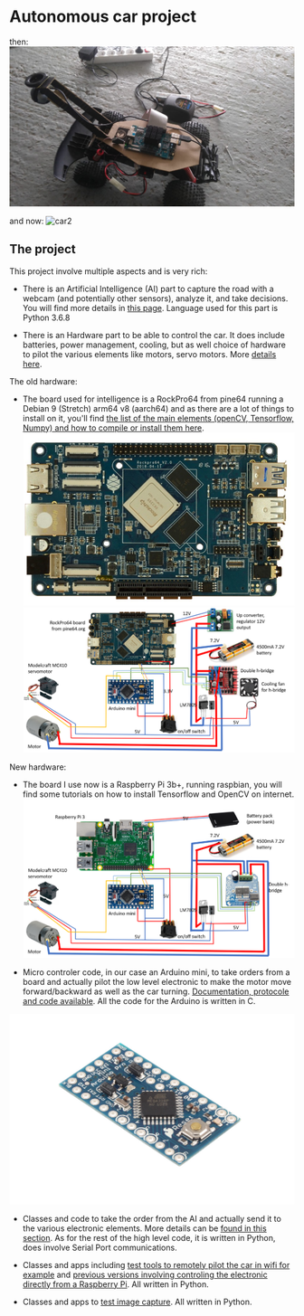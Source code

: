 # Autonomous car project

then: 
![car](/docs/images/car.jpg)

and now: 
![car2](/docs/images/car2.jpg)

## The project

This project involve multiple aspects and is very rich:

- There is an Artificial Intelligence (AI) part to capture the road with a webcam (and potentially other sensors), analyze it, and take decisions. You will find more details in [this page](/docs/ai.md). Language used for this part is Python 3.6.8

- There is an Hardware part to be able to control the car. It does include batteries, power management, cooling, but as well choice of hardware to pilot the various elements like motors, servo motors. More [details here](/docs/electronic.md).

The old hardware:
- The board used for intelligence is a RockPro64 from pine64 running a Debian 9 (Stretch) arm64 v8 (aarch64) and as there are a lot of things to install on it, you'll find [the list of the main elements (openCV, Tensorflow, Numpy) and how to compile or install them here](/docs/software.md).
![rockpro64](/docs/images/ROCKPro64_slide.jpg)
![schema](/docs/images/schema.png)

New hardware:
- The board I use now is a Raspberry Pi 3b+, running raspbian, you will find some tutorials on how to install Tensorflow and OpenCV on internet.
![schema2](/docs/images/schema2.png)


- Micro controler code, in our case an Arduino mini, to take orders from a board and actually pilot the low level electronic to make the motor move forward/backward as well as the car turning. [Documentation, protocole and code available](/ArduinoControl/readme.md). All the code for the Arduino is written in C.

![arduino](/docs/images/arduino.jpg)

- Classes and code to take the order from the AI and actually send it to the various electronic elements. More details can be [found in this section](/python_serial_control/readme.md). As for the rest of the high level code, it is written in Python, does involve Serial Port communications.

- Classes and apps including [test tools to remotely pilot the car in wifi for example](/python_serial_control/web_control.py) and [previous versions involving controling the electronic directly from a Raspberry Pi](/RaspberryPiControl/readme.md). All written in Python.

- Classes and apps to [test image capture](/ImageWeb). All written in Python.